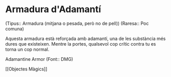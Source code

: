 # Armadura d'Adamantí

(Tipus:: Armadura (mitjana o pesada, però no de pell)) (Raresa:: Poc comuna)

Aquesta armadura està reforçada amb adamantí, una de les substància més dures que existeixen. Mentre la portes, qualsevol cop crític contra tu es torna un cop normal.

Adamantine Armor (Font:: DMG)

[[Objectes Màgics]]
